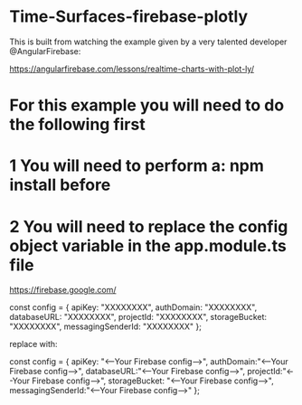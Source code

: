 # Time-Surfaces-firebase-plotly

This is built from watching the example given by a very talented developer @AngularFirebase:

https://angularfirebase.com/lessons/realtime-charts-with-plot-ly/


# For this example you will need to do the following first 

# 1 You will need to perform a: npm install before

# 2 You will need to replace the config object variable in the app.module.ts file

https://firebase.google.com/


const config = {
  apiKey: "XXXXXXXX",
  authDomain: "XXXXXXXX",
  databaseURL: "XXXXXXXX",
  projectId: "XXXXXXXX",
  storageBucket: "XXXXXXXX",
  messagingSenderId: "XXXXXXXX"
};

replace with:

const config = {
  apiKey: "<--Your Firebase config-->",
  authDomain:"<--Your Firebase config-->",
  databaseURL:"<--Your Firebase config-->",
  projectId:"<--Your Firebase config-->",
  storageBucket: "<--Your Firebase config-->",
  messagingSenderId:"<--Your Firebase config-->"
};

